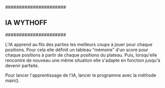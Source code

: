 ######################
##    IA WYTHOFF    ##
######################

L'IA apprend au fils des parties les meilleurs coups à jouer pour chaque positions. Pour cela elle définit un tableau "mémoire" d'un score pour chaque positions à partir de chaque positions du plateau. Puis, lorsqu'elle rencontre de nouveau une même situation elle s'adapte en fonction jusqu'à devenir parfaite.


Pour lancer l'apprentissage de l'IA, lancer le programme avec la méthode main().
